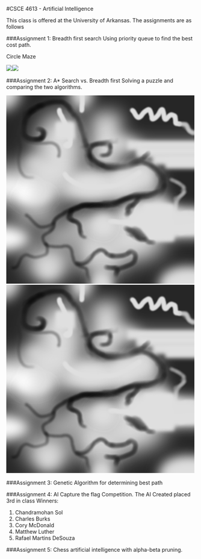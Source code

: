 #CSCE 4613 - Artificial Intelligence

This class is offered at the University of Arkansas. The assignments are as follows

###Assignment 1: Breadth first search
Using priority queue to find the best cost path. 

Circle Maze

![](http://i.imgur.com/FDxm3qIm.png)![](http://i.imgur.com/uS8HIf7.png)
    

###Assignment 2: A* Search vs. Breadth first
Solving a puzzle and comparing the two algorithms. 

![](https://raw.githubusercontent.com/CoryMcDonald/AI/7e57c9860329c1dc8f4118359b95be20fa729104/Assignment2/path.png)![](https://raw.githubusercontent.com/CoryMcDonald/AI/7e57c9860329c1dc8f4118359b95be20fa729104/Assignment2/path.png)


###Assignment 3: Genetic Algorithm for determining best path


###Assignment 4: AI Capture the flag Competition.
The AI Created placed 3rd in class
Winners: 

1. Chandramohan Sol
2. Charles Burks
3. Cory McDonald
4. Matthew Luther
5. Rafael Martins DeSouza

###Assignment 5: Chess artificial intelligence with alpha-beta pruning.